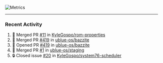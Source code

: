 ![Metrics](https://metrics.lecoq.io/KyleGospo?template=classic&base=header%2C%20activity%2C%20community%2C%20repositories%2C%20metadata&base.indepth=false&base.hireable=false&base.skip=false&config.timezone=America%2FLos_Angeles)

---
### Recent Activity
<!--START_SECTION:activity-->
1. 🎉 Merged PR [#11](https://github.com/KyleGospo/rom-properties/pull/11) in [KyleGospo/rom-properties](https://github.com/KyleGospo/rom-properties)
2. 🎉 Merged PR [#419](https://github.com/ublue-os/bazzite/pull/419) in [ublue-os/bazzite](https://github.com/ublue-os/bazzite)
3. 💪 Opened PR [#419](https://github.com/ublue-os/bazzite/pull/419) in [ublue-os/bazzite](https://github.com/ublue-os/bazzite)
4. 🎉 Merged PR [#1](https://github.com/ublue-os/staging/pull/1) in [ublue-os/staging](https://github.com/ublue-os/staging)
5. 🔒 Closed issue [#20](https://github.com/KyleGospo/system76-scheduler/issues/20) in [KyleGospo/system76-scheduler](https://github.com/KyleGospo/system76-scheduler)
<!--END_SECTION:activity-->
